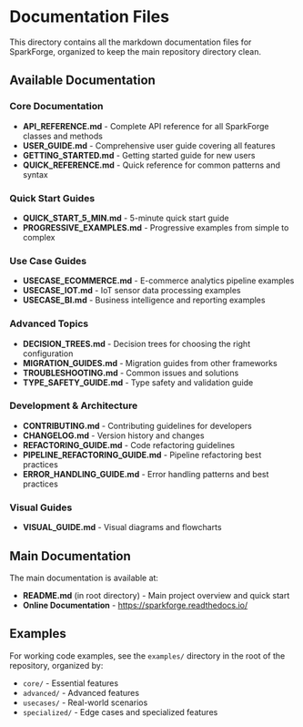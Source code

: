 # Documentation Files

This directory contains all the markdown documentation files for SparkForge, organized to keep the main repository directory clean.

## Available Documentation

### Core Documentation
- **API_REFERENCE.md** - Complete API reference for all SparkForge classes and methods
- **USER_GUIDE.md** - Comprehensive user guide covering all features
- **GETTING_STARTED.md** - Getting started guide for new users
- **QUICK_REFERENCE.md** - Quick reference for common patterns and syntax

### Quick Start Guides
- **QUICK_START_5_MIN.md** - 5-minute quick start guide
- **PROGRESSIVE_EXAMPLES.md** - Progressive examples from simple to complex

### Use Case Guides
- **USECASE_ECOMMERCE.md** - E-commerce analytics pipeline examples
- **USECASE_IOT.md** - IoT sensor data processing examples
- **USECASE_BI.md** - Business intelligence and reporting examples

### Advanced Topics
- **DECISION_TREES.md** - Decision trees for choosing the right configuration
- **MIGRATION_GUIDES.md** - Migration guides from other frameworks
- **TROUBLESHOOTING.md** - Common issues and solutions
- **TYPE_SAFETY_GUIDE.md** - Type safety and validation guide

### Development & Architecture
- **CONTRIBUTING.md** - Contributing guidelines for developers
- **CHANGELOG.md** - Version history and changes
- **REFACTORING_GUIDE.md** - Code refactoring guidelines
- **PIPELINE_REFACTORING_GUIDE.md** - Pipeline refactoring best practices
- **ERROR_HANDLING_GUIDE.md** - Error handling patterns and best practices

### Visual Guides
- **VISUAL_GUIDE.md** - Visual diagrams and flowcharts

## Main Documentation

The main documentation is available at:
- **README.md** (in root directory) - Main project overview and quick start
- **Online Documentation** - https://sparkforge.readthedocs.io/

## Examples

For working code examples, see the `examples/` directory in the root of the repository, organized by:
- `core/` - Essential features
- `advanced/` - Advanced features  
- `usecases/` - Real-world scenarios
- `specialized/` - Edge cases and specialized features
